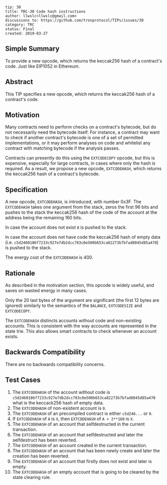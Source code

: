 ```
tip: 30
title: TRC-30 Code hash instructions
author: llwslc<llwslc@gmail.com> 
discussions to: https://github.com/tronprotocol/TIPs/issues/30
category: TRC
status: Final
created: 2019-03-27
```

## Simple Summary

To provide a new opcode, which returns the keccak256 hash of a contract's code. Just like EIP1052 in Ethereum.

## Abstract

This TIP specifies a new opcode, which returns the keccak256 hash of a contract's code.

## Motivation

Many contracts need to perform checks on a contract's bytecode, but do not necessarily need the bytecode itself. For instance, a contract may want to check if another contract's bytecode is one of a set of permitted implementations, or it may perform analyses on code and whitelist any contract with matching bytecode if the analysis passes.

Contracts can presently do this using the `EXTCODECOPY` opcode, but this is expensive, especially for large contracts, in cases where only the hash is required. As a result, we propose a new opcode, `EXTCODEHASH`, which returns the keccak256 hash of a contract's bytecode.

## Specification

A new opcode, `EXTCODEHASH`, is introduced, with number 0x3F. The `EXTCODEHASH` takes one argument from the stack, zeros the first 96 bits and pushes to the stack the keccak256 hash of the code of the account at the address being the remaining 160 bits.

In case the account does not exist `0` is pushed to the stack.

In case the account does not have code the keccak256 hash of empty data (i.e. `c5d2460186f7233c927e7db2dcc703c0e500b653ca82273b7bfad8045d85a470`) is pushed to the stack.

The energy cost of the `EXTCODEHASH` is 400. 

## Rationale

As described in the motivation section, this opcode is widely useful, and saves on wasted energy in many cases.

Only the 20 last bytes of the argument are significant (the first 12 bytes are ignored) similarly to the semantics of the `BALANCE`, `EXTCODESIZE` and `EXTCODECOPY`.

The `EXTCODEHASH` distincts accounts without code and non-existing accounts.
This is consistent with the way accounts are represented in the state trie.
This also allows smart contracts to check whenever an account exists.

## Backwards Compatibility

There are no backwards compatibility concerns.

## Test Cases

1. The `EXTCODEHASH` of the account without code is `c5d2460186f7233c927e7db2dcc703c0e500b653ca82273b7bfad8045d85a470` what is the keccack256 hash of empty data.
2. The `EXTCODEHASH` of non-existent account is `0`.
3. The `EXTCODEHASH` of an precompiled contract is either `c5d246...` or `0`.
4. If `EXTCODEHASH` of `A` is `X`, then `EXTCODEHASH` of `A + 2**160` is `X`.
5. The `EXTCODEHASH` of an account that selfdestructed in the current transaction.
6. The `EXTCODEHASH` of an account that selfdestructed and later the selfdestruct has been reverted.
7. The `EXTCODEHASH` of an account created in the current transaction.
8. The `EXTCODEHASH` of an account that has been newly create and later the creation has been reverted.
9. The `EXTCODEHASH` of an account that firstly does not exist and later is empty.
10. The `EXTCODEHASH` of an empty account that is going to be cleared by the state clearing rule.